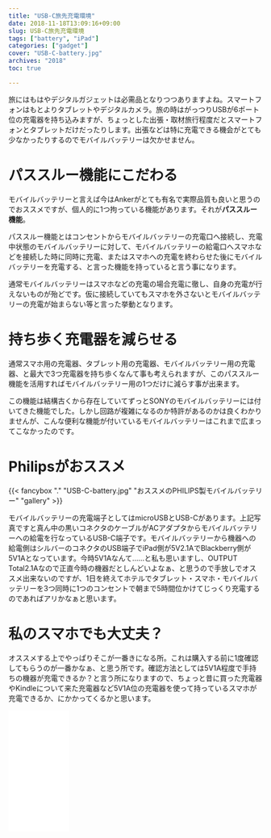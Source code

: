 ```yaml
---
title: "USB-C旅先充電環境"
date: 2018-11-18T13:09:16+09:00
slug: USB-C旅先充電環境
tags: ["battery", "iPad"]
categories: ["gadget"]
cover: "USB-C-battery.jpg"
archives: "2018"
toc: true

---
```


旅にはもはやデジタルガジェットは必需品となりつつありますよね。スマートフォンはもとよりタブレットやデジタルカメラ。旅の時はがっつりUSBが6ポート位の充電器を持ち込みますが、ちょっとした出張・取材旅行程度だとスマートフォンとタブレットだけだったりします。出張などは特に充電できる機会がとても少なかったりするのでモバイルバッテリーは欠かせません。

# パススルー機能にこだわる

モバイルバッテリーと言えば今はAnkerがとても有名で実際品質も良いと思うのでおススメですが、個人的に1つ拘っている機能があります。それが**パススルー機能**。

パススルー機能とはコンセントからモバイルバッテリーの充電口へ接続し、充電中状態のモバイルバッテリーに対して、モバイルバッテリーの給電口へスマホなどを接続した時に同時に充電、またはスマホへの充電を終わらせた後にモバイルバッテリーを充電する、と言った機能を持っていると言う事になります。

通常モバイルバッテリーはスマホなどの充電の場合充電に徹し、自身の充電が行えないものが殆どです。仮に接続していてもスマホを外さないとモバイルバッテリーの充電が始まらない等と言った挙動となります。

# 持ち歩く充電器を減らせる

通常スマホ用の充電器、タブレット用の充電器、モバイルバッテリー用の充電器、と最大で3つ充電器を持ち歩くなんて事も考えられますが、このパススルー機能を活用すればモバイルバッテリー用の1つだけに減らす事が出来ます。

この機能は結構古くから存在していてずっとSONYのモバイルバッテリーには付いてきた機能でした。しかし回路が複雑になるのか特許があるのかは良くわかりませんが、こんな便利な機能が付いているモバイルバッテリーはこれまで広まってこなかったのです。

# Philipsがおススメ

{{< fancybox "." "USB-C-battery.jpg" "おススメのPHILIPS製モバイルバッテリー" "gallery" >}}

モバイルバッテリーの充電端子としてはmicroUSBとUSB-Cがあります。上記写真ですと真ん中の黒いコネクタのケーブルがACアダプタからモバイルバッテリーへの給電を行なっているUSB-C端子です。モバイルバッテリーから機器への給電側はシルバーのコネクタのUSB端子でiPad側が5V2.1AでBlackberry側が5V1Aとなっています。今時5V1Aなんて……と私も思いますし、OUTPUT Total2.1Aなので正直今時の機器だとしんどいよなぁ、と思うので手放しでオススメ出来ないのですが、1日を終えてホテルでタブレット・スマホ・モバイルバッテリーを3つ同時に1つのコンセントで朝まで5時間位かけてじっくり充電するのであればアリかなぁと思います。

# 私のスマホでも大丈夫？

オススメする上でやっぱりそこが一番きになる所。これは購入する前に1度確認してもらうのが一番かなぁ、と思う所です。確認方法としては5V1A程度で手持ちの機器が充電できるか？と言う所になりますので、ちょっと昔に買った充電器やKindleについて来た充電器など5V1A位の充電器を使って持っているスマホが充電できるか、にかかってくるかと思います。


<iframe style="width:120px;height:240px;" marginwidth="0" marginheight="0" scrolling="no" frameborder="0" src="//rcm-fe.amazon-adsystem.com/e/cm?lt1=_blank&bc1=000000&IS2=1&bg1=FFFFFF&fc1=000000&lc1=0000FF&t=kerurudigit-22&language=ja_JP&o=9&p=8&l=as4&m=amazon&f=ifr&ref=as_ss_li_til&asins=B07HF2BMCK&linkId=6db7461833f670d76afe8acbd85148b6"></iframe>
